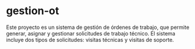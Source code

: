 # gestion-ot
Este proyecto es un sistema de gestión de órdenes de trabajo, que permite generar, asignar y gestionar solicitudes de trabajo técnico. El sistema incluye dos tipos de solicitudes: visitas técnicas y visitas de soporte.
